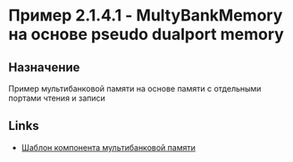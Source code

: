 # Пример 2.1.4.1 - MultyBankMemory на основе pseudo dualport memory

## Назначение
 Пример мультибанковой памяти на основе памяти с отдельными портами чтения и записи

## Links

* [Шаблон компонента мультибанковой памяти](./doc/template_multiram.md)

